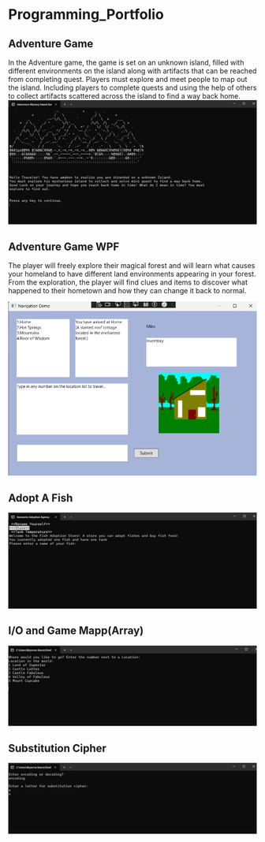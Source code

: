 # Programming_Portfolio



## Adventure Game

In the Adventure game, the game is set on an unknown island, filled with different 
environments on the island along with artifacts that can be reached from completing 
quest. Players must explore and meet people to map out the island. Including players to 
complete quests and using the help of others to collect artifacts scattered across the 
island to find a way back home.
![Adventure game.png](https://github.com/Bryanna7/programming_portfolio/blob/main/image/Adventure%20game.png?raw=true) 

## Adventure Game WPF

The player will freely explore their magical forest and will learn what causes your homeland to have different land environments appearing in your forest. From the exploration, the player will find clues and items to discover what happened to their hometown and how they can change it back to normal.

![Image](https://github.com/Bryanna7/programming_portfolio/blob/main/image/Adventuregamewpf.png?raw=true)

 ## Adopt A Fish
 
 ![Image](https://github.com/Bryanna7/programming_portfolio/blob/main/image/Adoptfish.png?raw=true)

 ## I/O and Game Mapp(Array)
![Image](https://github.com/Bryanna7/programming_portfolio/blob/main/image/Maparray.png?raw=true)

 ## Substitution Cipher
![Image](https://github.com/Bryanna7/programming_portfolio/blob/main/image/cipher.png?raw=true)
